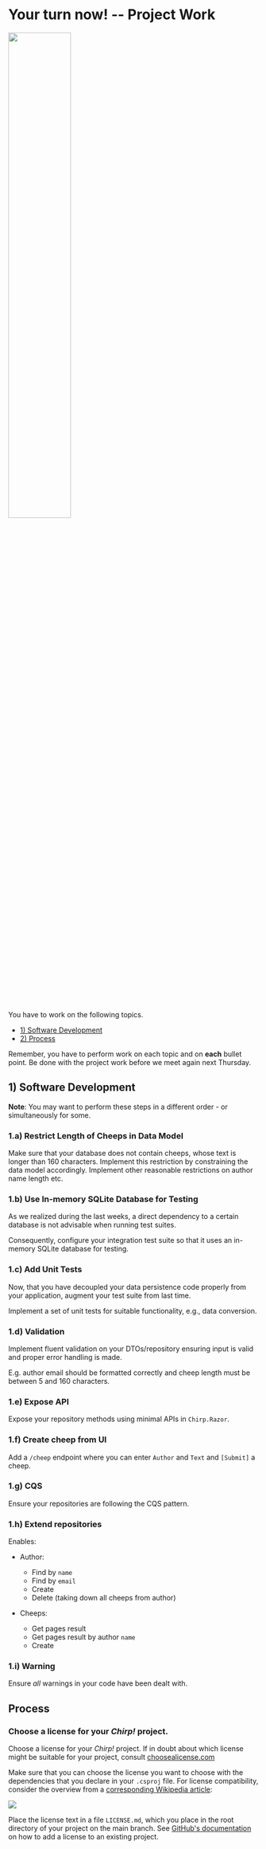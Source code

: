 # Your turn now! -- Project Work

<img src="https://media.giphy.com/media/13GIgrGdslD9oQ/giphy.gif" width=50%/>

You have to work on the following topics.

  - [1) Software Development](#1-software-development)
  - [2) Process](#2-process)

Remember, you have to perform work on each topic and on **each** bullet point.
Be done with the project work before we meet again next Thursday.


## 1) Software Development

**Note**: You may want to perform these steps in a different order - or simultaneously for some.

### 1.a) Restrict Length of Cheeps in Data Model

Make sure that your database does not contain cheeps, whose text is longer than 160 characters.
Implement this restriction by constraining the data model accordingly.
Implement other reasonable restrictions on author name length etc.

### 1.b) Use In-memory SQLite Database for Testing

As we realized during the last weeks, a direct dependency to a certain database is not advisable when running test suites.

Consequently, configure your integration test suite so that it uses an in-memory SQLite database for testing.

### 1.c) Add Unit Tests

Now, that you have decoupled your data persistence code properly from your application, augment your test suite from last time.

Implement a set of unit tests for suitable functionality, e.g., data conversion.

### 1.d) Validation

Implement fluent validation on your DTOs/repository ensuring input is valid and proper error handling is made.

E.g. author email should be formatted correctly and cheep length must be between 5 and 160 characters.

### 1.e) Expose API

Expose your repository methods using minimal APIs in `Chirp.Razor`.

### 1.f) Create cheep from UI

Add a `/cheep` endpoint where you can enter `Author` and `Text` and `[Submit]` a cheep.

### 1.g) CQS

Ensure your repositories are following the CQS pattern.

### 1.h) Extend repositories

Enables:

- Author:
  - Find by `name`
  - Find by `email`
  - Create
  - Delete (taking down all cheeps from author)

- Cheeps:
  - Get pages result
  - Get pages result by author `name`
  - Create

### 1.i) Warning

Ensure *all* warnings in your code have been dealt with.

## Process

### Choose a license for your _Chirp!_ project.

Choose a license for your _Chirp!_ project.
If in doubt about which license might be suitable for your project, consult [choosealicense.com](https://choosealicense.com/)

Make sure that you can choose the license you want to choose with the dependencies that you declare in your `.csproj` file.
For license compatibility, consider the overview from a [corresponding Wikipedia article](https://en.wikipedia.org/w/index.php?title=License_compatibility&section=3#Compatibility_of_FOSS_licenses):

![](https://upload.wikimedia.org/wikipedia/commons/thumb/2/2b/Floss-license-slide-image.svg/2880px-Floss-license-slide-image.svg.png)

Place the license text in a file `LICENSE.md`, which you place in the root directory of your project on the main branch.
See [GitHub's documentation](https://docs.github.com/en/communities/setting-up-your-project-for-healthy-contributions/adding-a-license-to-a-repository) on how to add a license to an existing project.
